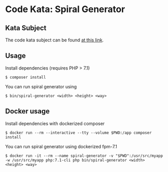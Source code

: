 # Code Kata: Spiral Generator

## Kata Subject

The code kata subject can be found [at this link](https://www.codewars.com/kata/make-a-spiral).

## Usage

Install dependencies (requires PHP > 7.1)
```
$ composer install
```

You can run spiral generator using
```
$ bin/spiral-generator <width> <height> <way>
```

## Docker usage

Install dependencies with dockerized composer
```
$ docker run --rm --interactive --tty --volume $PWD:/app composer install
```

You can run spiral generator using dockerized fpm-7.1
```
$ docker run -it --rm --name spiral-generator -v "$PWD":/usr/src/myapp -w /usr/src/myapp php:7.1-cli php bin/spiral-generator <width> <height> <way>
```